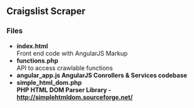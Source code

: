 <h2>Craigslist Scraper</h2>

<h3>Files</h3>

<ul>
	<li>
		<strong>index.html</strong><br/>
		Front end code with AngularJS Markup
	</li>
	<li>
		<strong>functions.php</strong><br/>
		API to access crawlable functions
	</li>
	<li>
		<strong>angular_app.js</strong<br/>
		AngularJS Conrollers & Services codebase
	</li>
	<li>
		<strong>simple_html_dom.php</strong><br/>
		PHP HTML DOM Parser Library - <a href="http://simplehtmldom.sourceforge.net/">http://simplehtmldom.sourceforge.net/</a>
	</li>
</ul>